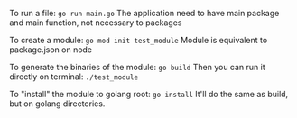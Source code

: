 To run a file: `go run main.go`
The application need to have main package and main function, not necessary to packages

To create a module: `go mod init test_module`
Module is equivalent to package.json on node

To generate the binaries of the module: `go build`
Then you can run it directly on terminal: `./test_module`

To "install" the module to golang root: `go install`
It'll do the same as build, but on golang directories.
